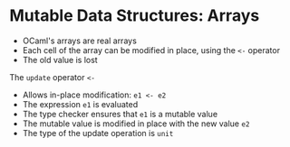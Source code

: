 # Mutable Data Structures: Arrays

+ OCaml's arrays are real arrays
+ Each cell of the array can be modified in place, using the `<-` operator
+ The old value is lost

The `update` operator `<-`

+ Allows in-place modification: `e1 <- e2`
+ The expression `e1` is evaluated
+ The type checker ensures that `e1` is a mutable value
+ The mutable value is modified in place with the new value `e2`
+ The type of the update operation is `unit`
